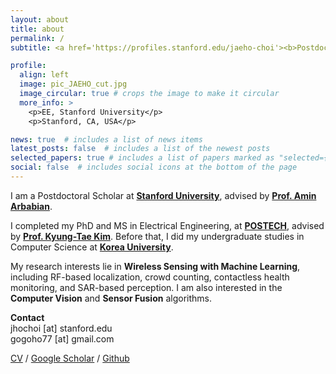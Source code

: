```yaml
---
layout: about
title: about
permalink: /
subtitle: <a href='https://profiles.stanford.edu/jaeho-choi'><b>Postdoctoral Scholar, Stanford University</b></a>

profile:
  align: left
  image: pic_JAEHO_cut.jpg
  image_circular: true # crops the image to make it circular
  more_info: >
    <p>EE, Stanford University</p>
    <p>Stanford, CA, USA</p>

news: true  # includes a list of news items
latest_posts: false  # includes a list of the newest posts
selected_papers: true # includes a list of papers marked as "selected={true}"
social: false  # includes social icons at the bottom of the page
---
```


I am a Postdoctoral Scholar at <a href='https://ee.stanford.edu'><b>Stanford University</b></a>, advised by <a href='https://arbabianlab.stanford.edu'><b>Prof. Amin Arbabian</b></a>. 

I completed my PhD and MS in Electrical Engineering, at <a href='https://eee.postech.ac.kr'><b>POSTECH</b></a>, advised by <a href='http://iras.postech.ac.kr/main/eng.php'><b>Prof. Kyung-Tae Kim</b></a>. Before that, I did my undergraduate studies in Computer Science at <a href='https://info.korea.edu/en_info/index.do'><b>Korea University</b></a>.

My research interests lie in **Wireless Sensing with Machine Learning**, including RF-based localization, crowd counting, contactless health monitoring, and SAR-based perception. I am also interested in the **Computer Vision** and **Sensor Fusion** algorithms.

**Contact**<br>
jhochoi [at] stanford.edu  
gogoho77 [at] gmail.com  

[CV](https://jhchoi93.github.io/assets/pdf/CV_Jae-Ho-Choi.pdf) / [Google Scholar](https://scholar.google.com/citations?user=ywDewK4AAAAJ%2526hl=en) / [Github](https://github.com/gogoho88)